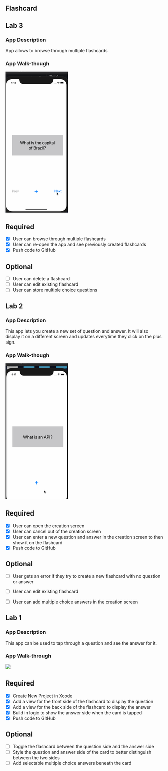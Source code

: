## Flashcard

## Lab 3

### App Description
App allows to browse through multiple flashcards

### App Walk-though
<img src="https://github.com/Tigistamebrate/Flashcards/blob/main/flashcardw6.gif" width=200><br>

## Required
- [x] User can browse through multiple flashcards
- [x] User can re-open the app and see previously created flashcards
- [x] Push code to GitHub
## Optional
- [ ] User can delete a flashcard
- [ ] User can edit existing flashcard
- [ ] User can store multiple choice questions
## Lab 2

### App Description
This app lets you create a new set of question and answer. It will also display it on a different screen and updates everytime they click on the plus sign.

### App Walk-though

<img src="https://github.com/Tigistamebrate/Flashcards/blob/main/flashcardw4.gif" width=200><br>


## Required
- [x] User can open the creation screen
- [x] User can cancel out of the creation screen
- [x] User can enter a new question and answer in the creation screen to then show it on the flashcard
- [x] Push code to GitHub
## Optional
- [ ] User gets an error if they try to create a new flashcard with no question or answer
- [ ] User can edit existing flashcard
- [ ] User can add multiple choice answers in the creation screen


## Lab 1

### App Description
This app can be used to tap through a question and see the answer for it.

### App Walk-through
<img src="https://media.giphy.com/media/CkL1ZPvW8QDMKZjk6a/source.gif" width=200><br>

## Required
- [x] Create New Project in Xcode
- [x] Add a view for the front side of the flashcard to display the question
- [x] Add a view for the back side of the flashcard to display the answer
- [x] Build in logic to show the answer side when the card is tapped
- [x] Push code to GitHub
## Optional
- [ ] Toggle the flashcard between the question side and the answer side
- [ ] Style the question and answer side of the card to better distinguish between the two sides
- [ ] Add selectable multiple choice answers beneath the card
